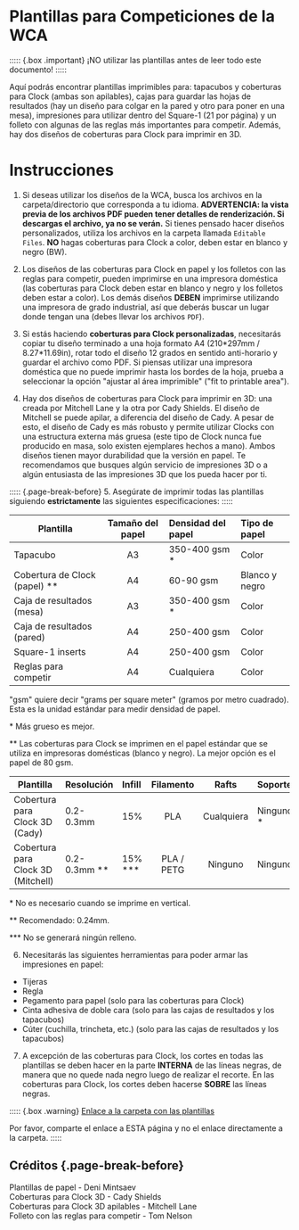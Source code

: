# Plantillas para Competiciones de la WCA

::::: {.box .important}
¡NO utilizar las plantillas antes de leer todo este documento!
:::::

Aquí podrás encontrar plantillas imprimibles para: tapacubos y coberturas para Clock (ambas son apilables), cajas para guardar las hojas de resultados (hay un diseño para colgar en la pared y otro para poner en una mesa), impresiones para utilizar dentro del Square-1 (21 por página) y un folleto con algunas de las reglas más importantes para competir. Además, hay dos diseños de coberturas para Clock para imprimir en 3D.

# Instrucciones

1. Si deseas utilizar los diseños de la WCA, busca los archivos en la carpeta/directorio que corresponda a tu idioma. **ADVERTENCIA: la vista previa de los archivos PDF pueden tener detalles de renderización. Si descargas el archivo, ya no se verán.** Si tienes pensado hacer diseños personalizados, utiliza los archivos en la carpeta llamada `Editable Files`. **NO** hagas coberturas para Clock a color, deben estar en blanco y negro (BW).

2. Los diseños de las coberturas para Clock en papel y los folletos con las reglas para competir, pueden imprimirse en una impresora doméstica (las coberturas para Clock deben estar en blanco y negro y los folletos deben estar a color). Los demás diseños **DEBEN** imprimirse utilizando una impresora de grado industrial, así que deberás buscar un lugar donde tengan una (debes llevar los archivos `PDF`).

3. Si estás haciendo **coberturas para Clock personalizadas**, necesitarás copiar tu diseño terminado a una hoja formato A4 (210\*297mm / 8.27\*11.69in), rotar todo el diseño 12 grados en sentido anti-horario y guardar el archivo como PDF. Si piensas utilizar una impresora doméstica que no puede imprimir hasta los bordes de la hoja, prueba a seleccionar la opción "ajustar al área imprimible" ("fit to printable area").

4. Hay dos diseños de coberturas para Clock para imprimir en 3D: una creada por Mitchell Lane y la otra por Cady Shields. El diseño de Mitchell se puede apilar, a diferencia del diseño de Cady. A pesar de esto, el diseño de Cady es más robusto y permite utilizar Clocks con una estructura externa más gruesa (este tipo de Clock nunca fue producido en masa, solo existen ejemplares hechos a mano). Ambos diseños tienen mayor durabilidad que la versión en papel. Te recomendamos que busques algún servicio de impresiones 3D o a algún entusiasta de las impresiones 3D que los pueda hacer por ti.

::::: {.page-break-before}
5. Asegúrate de imprimir todas las plantillas siguiendo **estrictamente** las siguientes especificaciones:
:::::

| Plantilla                       | Tamaño del papel | Densidad del papel  | Tipo de papel  |
| ------------------------------- | :--------------: | :------------------ | :------------- |
| Tapacubo                        | A3               | 350-400 gsm \*      | Color          |
| Cobertura de Clock (papel) \*\* | A4               | 60-90 gsm           | Blanco y negro |
| Caja de resultados (mesa)       | A3               | 350-400 gsm \*      | Color          |
| Caja de resultados (pared)      | A4               | 250-400 gsm         | Color          |
| Square-1 inserts                | A4               | 250-400 gsm         | Color          |
| Reglas para competir            | A4               | Cualquiera          | Color          |

"gsm" quiere decir "grams per square meter" (gramos por metro cuadrado). Esta es la unidad estándar para medir densidad de papel.

\* Más grueso es mejor.

\*\* Las coberturas para Clock se imprimen en el papel estándar que se utiliza en impresoras domésticas (blanco y negro). La mejor opción es el papel de 80 gsm.

| Plantilla                          | Resolución     | Infill     | Filamento   | Rafts      | Soportes   |
| ---------------------------------- | :------------- | :--------- | :---------: | :--------: | :--------- |
| Cobertura para Clock 3D (Cady)     | 0.2-0.3mm      | 15%        | PLA         | Cualquiera | Ninguno \* |
| Cobertura para Clock 3D (Mitchell) | 0.2-0.3mm \*\* | 15% \*\*\* | PLA / PETG  | Ninguno    | Ninguno    |

\* No es necesario cuando se imprime en vertical.

\*\* Recomendado: 0.24mm.

\*\*\* No se generará ningún relleno.

6. Necesitarás las siguientes herramientas para poder armar las impresiones en papel:

-   Tijeras
-   Regla
-   Pegamento para papel (solo para las coberturas para Clock)
-   Cinta adhesiva de doble cara (solo para las cajas de resultados y los tapacubos)
-   Cúter (cuchilla, trincheta, etc.) (solo para las cajas de resultados y los tapacubos)

7. A excepción de las coberturas para Clock, los cortes en todas las plantillas se deben hacer en la parte **INTERNA** de las líneas negras, de manera que no quede nada negro luego de realizar el recorte. En las coberturas para Clock, los cortes deben hacerse **SOBRE** las líneas negras.

::::: {.box .warning}
[Enlace a la carpeta con las plantillas](https://drive.google.com/drive/folders/1EVqEWSqruZ8_vEJpUmqhFUqaikzgUkkP?usp=sharing)

Por favor, comparte el enlace a ESTA página y no el enlace directamente a la carpeta.
:::::

## Créditos {.page-break-before}

Plantillas de papel - Deni Mintsaev<br/>
Coberturas para Clock 3D - Cady Shields<br/>
Coberturas para Clock 3D apilables - Mitchell Lane<br/>
Folleto con las reglas para competir - Tom Nelson
